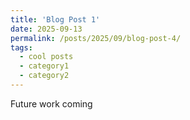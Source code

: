 ```yaml
---
title: 'Blog Post 1'
date: 2025-09-13
permalink: /posts/2025/09/blog-post-4/
tags:
  - cool posts
  - category1
  - category2
---
```


Future work coming
